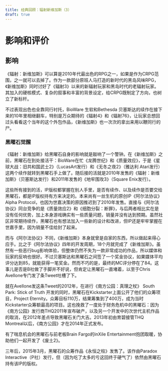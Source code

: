 ```yaml
---
title: 经典回顾：辐射新维加斯（3）
draft: true
---
```


# 影响和评价

## 影响

《辐射：新维加斯》可以算是2010年代最出色的RPG之一，如果是作为CRPG范围，之一就可以去掉了。作为一款部分原班人马打造的新时代的黑岛风味RPG，《新维加斯》同时讨好了《辐射3》以来的新辐射玩家和黑岛时代的老辐射玩家。其加入的硬核模式、复杂的叙事和丰富的背景设定，给CRPG既制定了方向，也树立了新标杆。

不过表现出色也全靠同行衬托，BioWare 生软和Bethesda 贝塞斯达的续作在接下来的10年里相继翻车，特别是万众期待的《辐射4》和《辐射76》，让玩家总想回过头看看这个当年的这个外包作品，《新维加斯》也一次次的拿出来用以鞭同行的尸。

### 黑曜石觉醒

《辐射：新维加斯》给黑曜石自身的影响就是敲响了一个警钟。在《新维加斯》之前，黑曜石在到处接活干：BioWare在忙《龙腾世纪》和《质量效应》，于是《星球大战：旧共和国武士2》（LucasArt发行）和《无冬之夜2》（雅达利 Atari发行）这两个续作就转到黑曜石手上做了。随后接的活就是2010年发售的《辐射：新维加斯》（贝塞斯达发行）和2011年发售的《地牢围攻3》（Square Enix发行）。

这些所有接到的活，IP版权都掌握在别人手里，是否有续作、以及续作是否要交给黑曜石，都是IP版权持有方来决定的。本来尚有一丝生机的原创IP《阿尔法协议》 Alpha Protocol，也因为世嘉决策的原因推迟到了2010年发售。直接与《阿尔法协议》同台竞争的是《质量效应2》和《细胞分裂：断罪》，与后两者相比实在是没有任何优势，加上本身游戏确实有一些质量问题，销量并没有达到预期。虽然社区非常期待续作，黑曜石也有想法加入一些新的设计和改进，但IP还是牢牢掌握在世嘉手里，因为销量不佳给封了起来。

而与《阿尔法协议》不同，《新维加斯》本身就曾是自家的东西，所以做起来得心应手。比之于《阿尔法协议》四年的开发周期，18个月就完成了《新维加斯》。虽然有一些恶行bug影响体验，但整体仍然不失为一款非常成功的作品，所以媒体和玩家的反响也很好。不过贝塞斯达和黑曜石之间签了一个奖金协议，如果媒体平均评分达到85，就能获得一笔奖金。然而不巧的是，最终的MC评分停在了84。这事儿是否是B社做了手脚并不好说，但肯定让黑曜石一直堵着，以至于Chris Avellone专门发了条Tweet吐槽了下。

就在Avellone发这条Tweet的2012年，在进行《南方公园：真理之杖》 South Park: Stick of Truth 开发的同时，黑曜石在Kickstarter上面公开了他们的众筹项目，Project Eternity。众筹目标110万，结果筹集到了400万，成为当时Kickstarter众筹额最高的项目。这也挽救了一度处于财务危机中的黑曜石：因为《南方公园》发行商THQ2011年宣布破产，以及另一个开发中的次世代主机作品的取消，在2012年差点导致黑曜石关门大吉。2013年初由育碧接管THQ Montreal以后，《南方公园》才在2014年正式发布。

有了喘息机会的黑曜石与前老板Brain Fargo的inXile Entertainment抱团取暖，协助他们一起开发了《废土2》。

三年后，2015年3月，黑曜石的众筹作品《永恒之柱》发售了。该作由Paradox Interactive（P社）发行，但（因为吃了太多的亏这回终于硬气了）依然由黑曜石持有该IP的版权。